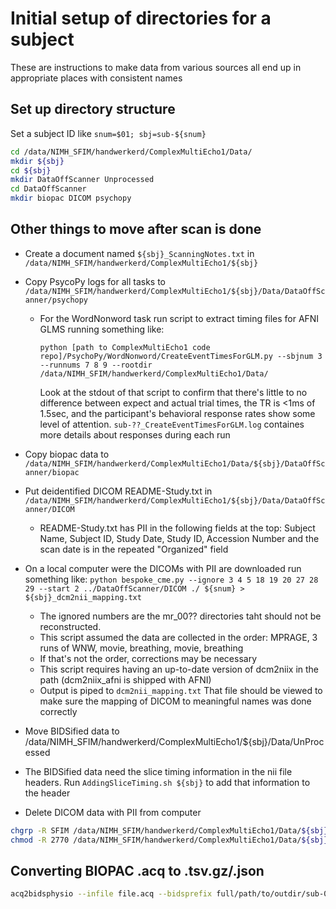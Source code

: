 # Initial setup of directories for a subject

These are instructions to make data from various sources all end up in appropriate places with consistent names

## Set up directory structure

Set a subject ID like `snum=$01; sbj=sub-${snum}`

```sh
cd /data/NIMH_SFIM/handwerkerd/ComplexMultiEcho1/Data/
mkdir ${sbj}
cd ${sbj}
mkdir DataOffScanner Unprocessed
cd DataOffScanner
mkdir biopac DICOM psychopy
```

## Other things to move after scan is done

- Create a document named `${sbj}_ScanningNotes.txt` in `/data/NIMH_SFIM/handwerkerd/ComplexMultiEcho1/${sbj}`

- Copy PsycoPy logs for all tasks to `/data/NIMH_SFIM/handwerkerd/ComplexMultiEcho1/${sbj}/Data/DataOffScanner/psychopy`
  - For the WordNonword task run script to extract timing files for AFNI GLMS running something like:

    `python [path to ComplexMultiEcho1 code repo]/PsychoPy/WordNonword/CreateEventTimesForGLM.py --sbjnum 3 --runnums 7 8 9 --rootdir /data/NIMH_SFIM/handwerkerd/ComplexMultiEcho1/Data/`

    Look at the stdout of that script to confirm that there's little to no difference between expect and actual trial times, the TR is <1ms of 1.5sec, and the participant's behavioral response rates show some level of attention. `sub-??_CreateEventTimesForGLM.log` containes more details about responses during each run

- Copy biopac data to `/data/NIMH_SFIM/handwerkerd/ComplexMultiEcho1/Data/${sbj}/DataOffScanner/biopac`

- Put deidentified DICOM README-Study.txt in `/data/NIMH_SFIM/handwerkerd/ComplexMultiEcho1/${sbj}/Data/DataOffScanner/DICOM`
  - README-Study.txt has PII in the following fields at the top: Subject Name, Subject ID, Study Date, Study ID, Accession Number and the scan date is in the repeated "Organized" field

- On a local computer were the DICOMs with PII are downloaded run something like:
    `python bespoke_cme.py --ignore 3 4 5 18 19 20 27 28 29 --start 2 ../DataOffScanner/DICOM ./ ${snum} > ${sbj}_dcm2nii_mapping.txt`
  - The ignored numbers are the mr_00?? directories taht should not be reconstructed.
  - This script assumed the data are collected in the order: MPRAGE, 3 runs of WNW, movie, breathing, movie, breathing
  - If that's not the order, corrections may be necessary
  - This script requires having an up-to-date version of dcm2niix in the path (dcm2niix_afni is shipped with AFNI)
  - Output is piped to `dcm2nii_mapping.txt` That file should be viewed to make sure the mapping of DICOM to meaningful names was done correctly

- Move BIDSified data to /data/NIMH_SFIM/handwerkerd/ComplexMultiEcho1/${sbj}/Data/UnProcessed

- The BIDSified data need the slice timing information in the nii file headers. Run `AddingSliceTiming.sh ${sbj}` to add that information to the header

- Delete DICOM data with PII from computer

```sh
chgrp -R SFIM /data/NIMH_SFIM/handwerkerd/ComplexMultiEcho1/Data/${sbj}
chmod -R 2770 /data/NIMH_SFIM/handwerkerd/ComplexMultiEcho1/Data/${sbj}
```

## Converting BIOPAC .acq to .tsv.gz/.json

```sh
acq2bidsphysio --infile file.acq --bidsprefix full/path/to/outdir/sub-01_task-wnw_acq-b_run-1_physio
```
